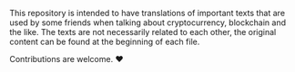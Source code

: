 This repository is intended to have translations of important texts that are used by some friends when talking about cryptocurrency, blockchain and the like. The texts are not necessarily related to each other, the original content can be found at the beginning of each file.

Contributions are welcome. ❤️
